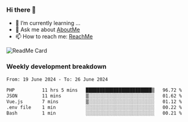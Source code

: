 ### Hi there 👋

- 🌱 I’m currently learning ...
- 💬 Ask me about [AboutMe](https://www.itzcy.com/about)
- 📫 How to reach me: [ReachMe](https://www.itzcy.com/about)

![ReadMe Card](https://github-readme-stats-ten-gilt.vercel.app/api?username=SuperChenYun&show_icons=true&title_color=fff&icon_color=79ff97&text_color=9f9f9f&bg_color=151515&hide_border=true)

### Weekly development breakdown
<!--START_SECTION:waka-->

```txt
From: 19 June 2024 - To: 26 June 2024

PHP          11 hrs 5 mins   ████████████████████████▒   96.72 %
JSON         11 mins         ▒░░░░░░░░░░░░░░░░░░░░░░░░   01.62 %
Vue.js       7 mins          ▒░░░░░░░░░░░░░░░░░░░░░░░░   01.12 %
.env file    1 min           ░░░░░░░░░░░░░░░░░░░░░░░░░   00.22 %
Bash         1 min           ░░░░░░░░░░░░░░░░░░░░░░░░░   00.21 %
```

<!--END_SECTION:waka-->
